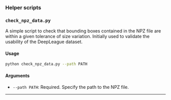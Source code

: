### Helper scripts
### `check_npz_data.py`

A simple script to check that bounding boxes contained in the NPZ file are within a given tolerance of size variation. Initially used to validate the usability of the DeepLeague dataset.

#### Usage
```bash
python check_npz_data.py --path PATH
```

#### Arguments
- `--path PATH`: Required. Specify the path to the NPZ file.

---